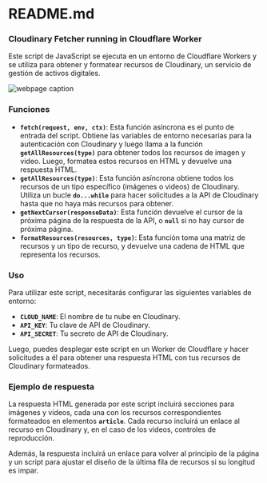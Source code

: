 # README.md

### ****Cloudinary Fetcher running in Cloudflare Worker****

Este script de JavaScript se ejecuta en un entorno de Cloudflare Workers y se utiliza para obtener y formatear recursos de Cloudinary, un servicio de gestión de activos digitales.

![webpage caption](webpage-caption.jpg)

### Funciones

- **`fetch(request, env, ctx)`**: Esta función asíncrona es el punto de entrada del script. Obtiene las variables de entorno necesarias para la autenticación con Cloudinary y luego llama a la función **`getAllResources(type)`** para obtener todos los recursos de imagen y video. Luego, formatea estos recursos en HTML y devuelve una respuesta HTML.
- **`getAllResources(type)`**: Esta función asíncrona obtiene todos los recursos de un tipo específico (imágenes o videos) de Cloudinary. Utiliza un bucle **`do...while`** para hacer solicitudes a la API de Cloudinary hasta que no haya más recursos para obtener.
- **`getNextCursor(responseData)`**: Esta función devuelve el cursor de la próxima página de la respuesta de la API, o **`null`** si no hay cursor de próxima página.
- **`formatResources(resources, type)`**: Esta función toma una matriz de recursos y un tipo de recurso, y devuelve una cadena de HTML que representa los recursos.

### Uso

Para utilizar este script, necesitarás configurar las siguientes variables de entorno:

- **`CLOUD_NAME`**: El nombre de tu nube en Cloudinary.
- **`API_KEY`**: Tu clave de API de Cloudinary.
- **`API_SECRET`**: Tu secreto de API de Cloudinary.

Luego, puedes desplegar este script en un Worker de Cloudflare y hacer solicitudes a él para obtener una respuesta HTML con tus recursos de Cloudinary formateados.

### Ejemplo de respuesta

La respuesta HTML generada por este script incluirá secciones para imágenes y videos, cada una con los recursos correspondientes formateados en elementos **`article`**. Cada recurso incluirá un enlace al recurso en Cloudinary y, en el caso de los videos, controles de reproducción.

Además, la respuesta incluirá un enlace para volver al principio de la página y un script para ajustar el diseño de la última fila de recursos si su longitud es impar.
